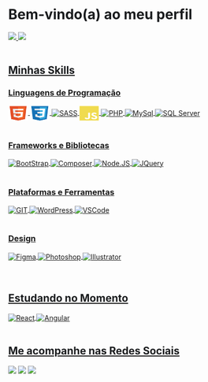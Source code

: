 ## <h1 style="color:#1A1C1E">Bem-vindo(a) ao meu perfil</h1>

 <div>
   <a href="https://github.com/jeferventura">
   <img width="45%" src="https://github-readme-stats.vercel.app/api?username=jeferventura&show_icons=true&theme=default&include_all_commits=true&count_private=true"/>
   <img width="45%" src="https://github-readme-stats.vercel.app/api/top-langs/?username=jeferventura&layout=compact&langs_count=6&theme=default"/>

</div>
<div style="display: inline_block"><br>
  <h2 style="color:#1A1C1E">Minhas Skills</h2>
  <h3>Linguagens de Programação</h3>
  <img align="center" alt="HTML" height="30" width="40" src="https://raw.githubusercontent.com/devicons/devicon/master/icons/html5/html5-original.svg">
  <img align="center" alt="CSS" height="30" width="40" src="https://raw.githubusercontent.com/devicons/devicon/master/icons/css3/css3-original.svg">
  <img align="center" alt="SASS" height="40" width="40" src="https://cdn.jsdelivr.net/gh/devicons/devicon/icons/sass/sass-original.svg">
  <img align="center" alt="Js" height="30" width="40" src="https://raw.githubusercontent.com/devicons/devicon/master/icons/javascript/javascript-plain.svg">
  <img align="center" alt="PHP" height="55" width="40" src="https://cdn.jsdelivr.net/gh/devicons/devicon/icons/php/php-plain.svg">
  <img align="center" alt="MySql" height="55" width="60" src="https://cdn.jsdelivr.net/gh/devicons/devicon/icons/mysql/mysql-original-wordmark.svg">
  <img align="center" alt="SQL Server" height="55" width="60" src="https://cdn.jsdelivr.net/gh/devicons/devicon/icons/microsoftsqlserver/microsoftsqlserver-plain-wordmark.svg">
  <br><br>
  <h3>Frameworks e Bibliotecas</h3>
  <img align="center" alt="BootStrap" height="40" width="50" src="https://cdn.jsdelivr.net/gh/devicons/devicon/icons/bootstrap/bootstrap-plain.svg">
  <img align="center" alt="Composer" height="40" width="50" src="https://cdn.jsdelivr.net/gh/devicons/devicon/icons/composer/composer-original.svg">
  <img align="center" alt="Node.JS" height="40" width="50" src="https://cdn.jsdelivr.net/gh/devicons/devicon/icons/nodejs/nodejs-plain.svg">
  <img align="center" alt="JQuery" height="40" width="50" src="https://cdn.jsdelivr.net/gh/devicons/devicon/icons/jquery/jquery-original-wordmark.svg" />
  <br><br>
  <h3>Plataformas e Ferramentas</h3>
  <img align="center" alt="GIT" height="40" width="50" src="https://cdn.jsdelivr.net/gh/devicons/devicon/icons/git/git-original-wordmark.svg" />
  <img align="center" alt="WordPress" height="40" width="50" src="https://cdn.jsdelivr.net/gh/devicons/devicon/icons/wordpress/wordpress-original.svg" />
  <img align="center" alt="VSCode" height="40" width="50" src="https://cdn.jsdelivr.net/gh/devicons/devicon/icons/vscode/vscode-original-wordmark.svg" /> 
  <br><br>
  <h3>Design</h3>
  <img align="center" alt="Figma" height="30" width="40" src="https://cdn.jsdelivr.net/gh/devicons/devicon/icons/figma/figma-original.svg">
  <img align="center" alt="Photoshop" height="30" width="40" src="https://cdn.jsdelivr.net/gh/devicons/devicon/icons/photoshop/photoshop-plain.svg">
  <img align="center" alt="Illustrator" height="30" width="40" src="https://cdn.jsdelivr.net/gh/devicons/devicon/icons/illustrator/illustrator-plain.svg">
</div>

<br>
<div style="display: inline_block"><br>
  <h2 style="color:#1A1C1E">Estudando no Momento</h2>
  <img align="center" alt="React" height="30" width="40" src="https://cdn.jsdelivr.net/gh/devicons/devicon/icons/react/react-original-wordmark.svg">
  <img align="center" alt="Angular" height="30" width="40" src="https://cdn.jsdelivr.net/gh/devicons/devicon/icons/angularjs/angularjs-plain.svg">
</div>
 <br>
 <h2 style="color:#1A1C1E">Me acompanhe nas Redes Sociais</h2>
 
<div style="display: inline_block> 
  <a href="https://instagram.com/jeferventura/" target="_blank"><img src="https://img.shields.io/badge/-Instagram-%23E4405F?style=for-the-badge&logo=instagram&logoColor=white"></a>
  <a href="mailto:jefersonventura91@gmail.com"><img src="https://img.shields.io/badge/-Gmail-%23333?style=for-the-badge&logo=gmail&logoColor=white"></a>
  <a href="https://www.linkedin.com/in/jefersonventura" target="_blank"><img src="https://img.shields.io/badge/-LinkedIn-%230077B5?style=for-the-badge&logo=linkedin&logoColor=white"></a> 
</div>
